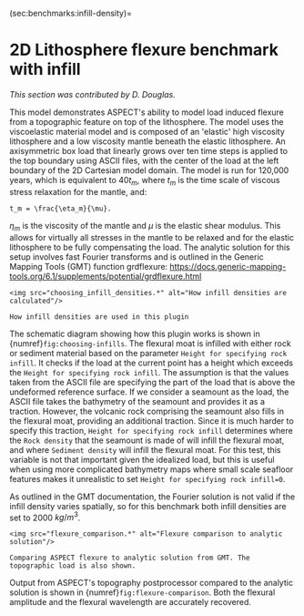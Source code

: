 (sec:benchmarks:infill-density)=
# 2D Lithosphere flexure benchmark with infill

*This section was contributed by D. Douglas.*

This model demonstrates ASPECT's ability to model load induced flexure
from a topographic feature on top of the lithosphere. The model uses
the viscoelastic material model and is composed of an 'elastic' high
viscosity lithosphere and a low viscosity mantle beneath the elastic
lithosphere. An axisymmetric box load that linearly grows over ten time
steps is applied to the top boundary using ASCII files, with the center
of the load at the left boundary of the 2D Cartesian model domain. The model
is run for 120,000 years, which is equivalent to $40 t_m$, where
$t_m$ is the time scale of viscous stress relaxation for the mantle, and:

```{math}
t_m = \frac{\eta_m}{\mu}.
```

$\eta_m$ is the viscosity of the mantle and $\mu$ is the elastic shear modulus.
This allows for virtually all stresses in the mantle to be
relaxed and for the elastic lithosphere to be fully compensating the load.
The analytic solution for this setup involves fast Fourier transforms and
is outlined in the Generic Mapping Tools (GMT) function grdflexure:
<https://docs.generic-mapping-tools.org/6.1/supplements/potential/grdflexure.html>

```{figure-md} fig:choosing-infills
<img src="choosing_infill_densities.*" alt="How infill densities are calculated"/>

How infill densities are used in this plugin
```

The schematic diagram showing how this plugin works is shown in
{numref}`fig:choosing-infills`. The flexural moat is infilled with either rock or
sediment material based on the parameter `Height for specifying rock infill`.
It checks if the load at the current point has a height which exceeds the
`Height for specifying rock infill`. The assumption is that the values taken from
the ASCII file are specifying the part of the load that is above the undeformed
reference surface. If we consider a seamount as the load, the ASCII file takes
the bathymetry of the seamount and provides it as a traction. However, the volcanic
rock comprising the seamount also fills in the flexural moat, providing an additional
traction. Since it is much harder to specify this traction, `Height for specifying rock infill`
determines where the `Rock density` that the seamount is made of will infill the
flexural moat, and where `Sediment density` will infill the flexural moat. For this
test, this variable is not that important given the idealized load, but this is useful
when using more complicated bathymetry maps where small scale seafloor
features makes it unrealistic to set `Height for specifying rock infill=0`.

As outlined in the GMT documentation, the Fourier solution is not valid if the infill
density varies spatially, so for this benchmark both infill densities are set to 2000 $kg/m^3$.

```{figure-md} fig:flexure-comparison
<img src="flexure_comparison.*" alt="Flexure comparison to analytic solution"/>

Comparing ASPECT flexure to analytic solution from GMT. The topographic load is also shown.
```

Output from ASPECT's topography postprocessor compared to the analytic solution
is shown in {numref}`fig:flexure-comparison`. Both the flexural amplitude and the
flexural wavelength are accurately recovered.
